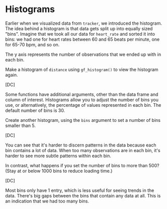 # Histograms 

Earlier when we visualized data from `tracker`, we introduced the histogram. The idea behind a histogram is that data gets split up into equally sized "bins". Imagine that we took all our data for `heart_rate` and sorted it into bins: we had one for heart rates between 60 and 65 beats per minute, one for 65-70 bpm, and so on. 

The y axis represents the number of observations that we ended up with in each bin.

Make a histogram of `distance` using `gf_histogram()` to view the histogram again.

[DC]

Some functions have additional arguments, other than the data frame and column of interest. Histograms allow you to adjust the number of bins you use, or alternatively, the percentage of values represented in each bin. The default number of bins is 30.

Create another histogram, using the `bins` argument to set a number of bins smaller than 5.

[DC]

You can see that it's harder to discern patterns in the data because each bin contains a lot of data. When too many observations are in each bin, it's harder to see more subtle patterns within each bin.

In contrast, what happens if you set the number of bins to more than 500? (Stay at or below 1000 bins to reduce loading time.)

[DC]

Most bins only have 1 entry, which is less useful for seeing trends in the data. There's big gaps between the bins that contain any data at all. This is an indication that we had too many bins.
